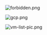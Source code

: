 ![forbidden.png](https://docs-api-qa.cloudlabs.ai/repos/raw.githubusercontent.com/AzharSpektra/samplerepo/main/18980on7bzlZ9/images/forbidden.png?token=8b2t1Sg45N8JBe8QNwBlyhJq)


![gcp.png](https://docs-api-qa.cloudlabs.ai/repos/raw.githubusercontent.com/AzharSpektra/samplerepo/main/18980on7bzlZ9/images/gcp.png?token=8b2t1Sg45N8JBe8QNwBlyhJq)

![vm-list-pic.png](https://docs-api-qa.cloudlabs.ai/repos/raw.githubusercontent.com/AzharSpektra/samplerepo/main/18980on7bzlZ9/images/vm-list-pic.png?token=8b2t1Sg45N8JBe8QNwBlyhJq)